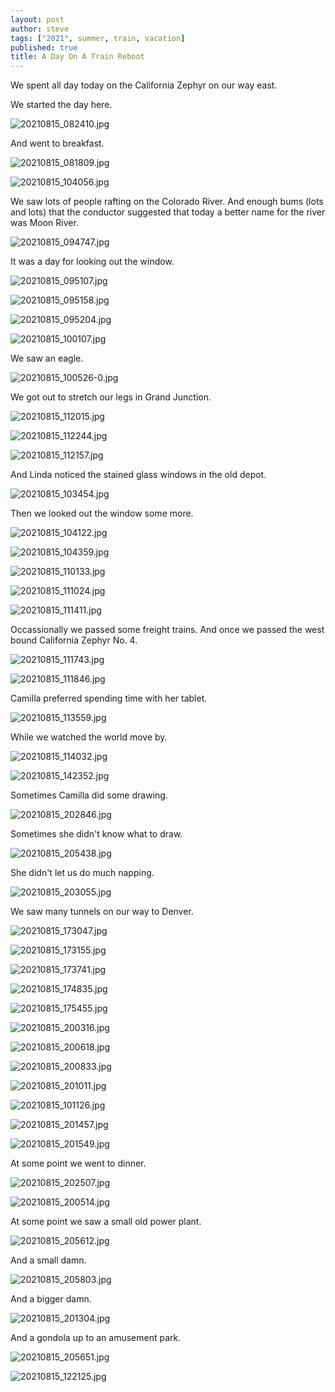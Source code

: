 ```yaml
---
layout: post
author: steve
tags: ["2021", summer, train, vacation]
published: true
title: A Day On A Train Reboot
---
```

We spent all day today on the California Zephyr on our way east.  

We started the day here.  

![20210815_082410.jpg]({{site.baseurl}}/assets/media/20210815_082410.jpg)

And went to breakfast.  

![20210815_081809.jpg]({{site.baseurl}}/assets/media/20210815_081809.jpg)

![20210815_104056.jpg]({{site.baseurl}}/assets/media/20210815_104056.jpg)

We saw lots of people rafting on the Colorado River. And enough bums (lots and lots) that the conductor suggested that today a better name for the river was Moon River.  

![20210815_094747.jpg]({{site.baseurl}}/assets/media/20210815_094747.jpg)

It was a day for looking out the window.  

![20210815_095107.jpg]({{site.baseurl}}/assets/media/20210815_095107.jpg)

![20210815_095158.jpg]({{site.baseurl}}/assets/media/20210815_095158.jpg)

![20210815_095204.jpg]({{site.baseurl}}/assets/media/20210815_095204.jpg)

![20210815_100107.jpg]({{site.baseurl}}/assets/media/20210815_100107.jpg)

We saw an eagle.  

![20210815_100526-0.jpg]({{site.baseurl}}/assets/media/20210815_100526-0.jpg)

We got out to stretch our legs in Grand Junction.  

![20210815_112015.jpg]({{site.baseurl}}/assets/media/20210815_112015.jpg)

![20210815_112244.jpg]({{site.baseurl}}/assets/media/20210815_112244.jpg)

![20210815_112157.jpg]({{site.baseurl}}/assets/media/20210815_112157.jpg)

And Linda noticed the stained glass windows in the old depot.  

![20210815_103454.jpg]({{site.baseurl}}/assets/media/20210815_103454.jpg)

Then we looked out the window some more.  

![20210815_104122.jpg]({{site.baseurl}}/assets/media/20210815_104122.jpg)

![20210815_104359.jpg]({{site.baseurl}}/assets/media/20210815_104359.jpg)

![20210815_110133.jpg]({{site.baseurl}}/assets/media/20210815_110133.jpg)

![20210815_111024.jpg]({{site.baseurl}}/assets/media/20210815_111024.jpg)

![20210815_111411.jpg]({{site.baseurl}}/assets/media/20210815_111411.jpg)

Occassionally we passed some freight trains.  And once we passed the west bound California Zephyr No. 4.  

![20210815_111743.jpg]({{site.baseurl}}/assets/media/20210815_111743.jpg)

![20210815_111846.jpg]({{site.baseurl}}/assets/media/20210815_111846.jpg)

Camilla preferred spending time with her tablet.  

![20210815_113559.jpg]({{site.baseurl}}/assets/media/20210815_113559.jpg)

While we watched the world move by.  

![20210815_114032.jpg]({{site.baseurl}}/assets/media/20210815_114032.jpg)

![20210815_142352.jpg]({{site.baseurl}}/assets/media/20210815_142357.jpg)

Sometimes Camilla did some drawing.  

![20210815_202846.jpg]({{site.baseurl}}/assets/media/20210815_202846.jpg)

Sometimes she didn't know what to draw.  

![20210815_205438.jpg]({{site.baseurl}}/assets/media/20210815_205438.jpg)

She didn't let us do much napping.  

![20210815_203055.jpg]({{site.baseurl}}/assets/media/20210815_203055.jpg)

We saw many tunnels on our way to Denver.  

![20210815_173047.jpg]({{site.baseurl}}/assets/media/20210815_173047.jpg)

![20210815_173155.jpg]({{site.baseurl}}/assets/media/20210815_173155.jpg)

![20210815_173741.jpg]({{site.baseurl}}/assets/media/20210815_173741.jpg)

![20210815_174835.jpg]({{site.baseurl}}/assets/media/20210815_174835.jpg)

![20210815_175455.jpg]({{site.baseurl}}/assets/media/20210815_175455.jpg)

![20210815_200316.jpg]({{site.baseurl}}/assets/media/20210815_200316.jpg)

![20210815_200618.jpg]({{site.baseurl}}/assets/media/20210815_200618.jpg)

![20210815_200833.jpg]({{site.baseurl}}/assets/media/20210815_200833.jpg)

![20210815_201011.jpg]({{site.baseurl}}/assets/media/20210815_201011.jpg)

![20210815_101126.jpg]({{site.baseurl}}/assets/media/20210815_201126.jpg)

![20210815_201457.jpg]({{site.baseurl}}/assets/media/20210815_201457.jpg)

![20210815_201549.jpg]({{site.baseurl}}/assets/media/20210815_201549.jpg)

At some point we went to dinner.  

![20210815_202507.jpg]({{site.baseurl}}/assets/media/20210815_202507.jpg)

![20210815_200514.jpg]({{site.baseurl}}/assets/media/20210815_200514.jpg)

At some point we saw a small old power plant.  

![20210815_205612.jpg]({{site.baseurl}}/assets/media/20210815_205612.jpg)

And a small damn.  

![20210815_205803.jpg]({{site.baseurl}}/assets/media/20210815_205803.jpg)

And a bigger damn.  

![20210815_201304.jpg]({{site.baseurl}}/assets/media/20210815_201304.jpg)

And a gondola up to an amusement park.  

![20210815_205651.jpg]({{site.baseurl}}/assets/media/20210815_205651.jpg)

![20210815_122125.jpg]({{site.baseurl}}/assets/media/20210815_122125.jpg)

